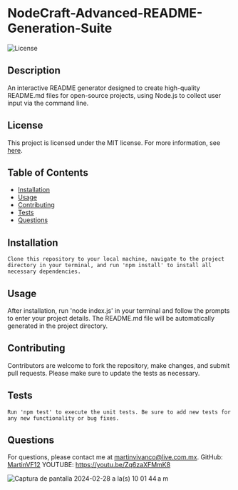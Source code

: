 # NodeCraft-Advanced-README-Generation-Suite
![License](https://img.shields.io/badge/license-MIT-blue.svg)

## Description
An interactive README generator designed to create high-quality README.md files for open-source projects, using Node.js to collect user input via the command line.


## License
This project is licensed under the MIT license. For more information, see [here](https://opensource.org/licenses/MIT).

## Table of Contents
- [Installation](#installation)
- [Usage](#usage)
- [Contributing](#contributing)
- [Tests](#tests)
- [Questions](#questions)

## Installation
```
Clone this repository to your local machine, navigate to the project directory in your terminal, and run 'npm install' to install all necessary dependencies.
```

## Usage
After installation, run 'node index.js' in your terminal and follow the prompts to enter your project details. The README.md file will be automatically generated in the project directory.

## Contributing
Contributors are welcome to fork the repository, make changes, and submit pull requests. Please make sure to update the tests as necessary.

## Tests
```
Run 'npm test' to execute the unit tests. Be sure to add new tests for any new functionality or bug fixes.
```

## Questions
For questions, please contact me at martinvivanco@live.com.mx.
GitHub: [MartinVF12](https://github.com/MartinVF12)
YOUTUBE: https://youtu.be/Zq6zaXFMmK8 


![Captura de pantalla 2024-02-28 a la(s) 10 01 44 a m](https://github.com/MartinVF12/NodeCraft-Advanced-README-Generation-Suite/assets/152545821/ce4ee95b-0162-4f5d-ab8c-4e02f8982a4c)

